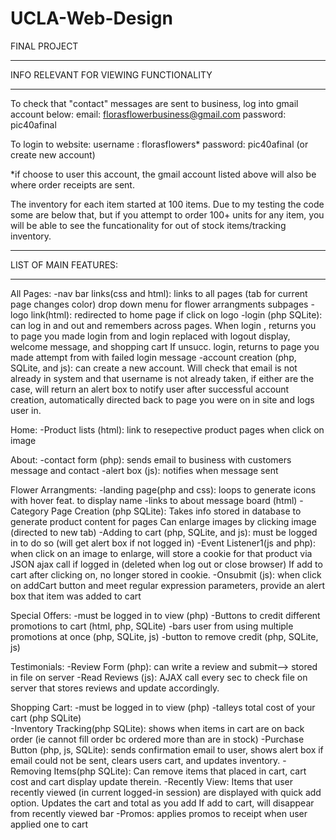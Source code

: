 # UCLA-Web-Design
FINAL PROJECT
___________________________________________________________________________________________________________________________________
INFO RELEVANT FOR VIEWING FUNCTIONALITY
____________________________________________________________________________________________________________________________________


To check that "contact" messages are sent to business, log into gmail account below:
email: florasflowerbusiness@gmail.com
password: pic40afinal 

To login to website: 
username : florasflowers*
password: pic40afinal
(or create new account)

*if choose to user this account, the gmail account listed above will also be where order receipts are sent. 

The inventory for each item started at 100 items. Due to my testing the code some are below that, 
but if you attempt to order 100+ units for any item, you will be able to see the funcationality for out of stock items/tracking inventory. 


________________________________________________________________________________________________________________________________________
LIST OF MAIN FEATURES: 
________________________________________________________________________________________________________________________________________

All Pages: 
-nav bar links(css and html): links to all pages (tab for current page changes color)
			      drop down menu for flower arrangments subpages 
-logo link(html): redirected to home page if click on logo 
-login (php SQLite): can log in and out and remembers across pages. 
	             When login , returns you to page you made login from and login replaced with logout display, welcome message, and shopping cart 
	             If unsucc. login, returns to page you made attempt from with failed login message
-account creation (php, SQLite, and js): can create a new account. Will check that email is not already in system and that username is not already taken, if either are the case, will return an alert box to notify user
					 after successful account creation, automatically directed back to page you were on in site and logs user in.

 
Home:
-Product lists (html): link to resepective product pages when click on image


About: 
-contact form (php): sends email to business with customers message and contact
-alert box (js): notifies when message sent


Flower Arrangments:
-landing page(php and css): loops to generate icons with hover feat. to display name 
-links to about message board (html)
-Category Page Creation (php SQLite): Takes info stored in database to generate product content for pages
				      Can enlarge images by clicking image (directed to new tab) 
-Adding to cart (php, SQLite, and js): must be logged in to do so (will get alert box if not logged in) 
-Event Listener1(js and php): when click on an image to enlarge, will store a cookie for that product via JSON ajax call if logged in (deleted when log out or close browser)
			      If add to cart after clicking on, no longer stored in cookie.
-Onsubmit (js): when click on addCart button and meet regular expression parameters, provide an alert box that item was added to cart	 
 

Special Offers:
-must be logged in to view (php)
-Buttons to credit different promotions to cart (html, php, SQLite) 
-bars user from using multiple promotions at once (php, SQLite, js)
-button to remove credit (php, SQLite, js)


Testimonials: 
-Review Form (php): can write a review and submit--> stored in file on server
-Read Reviews (js): AJAX call every sec to check file on server that stores reviews and update accordingly. 


Shopping Cart: 
-must be logged in to view (php)
-talleys total cost of your cart (php SQLite)  
-Inventory Tracking(php SQLite): shows when items in cart are on back order (ie cannot fill order bc ordered more than are in stock) 
-Purchase Button (php, js, SQLite): sends confirmation email to user, shows alert box if email could not be sent, clears users cart, and updates inventory. 
-Removing Items(php SQLite): Can remove items that placed in cart, cart cost and cart display update therein.
-Recently View: Items that user recently viewed (in current logged-in session) are displayed with quick add option. Updates the cart and total as you add
		If add to cart, will disappear from recently viewed bar 
-Promos: applies promos to receipt when user applied one to cart 
